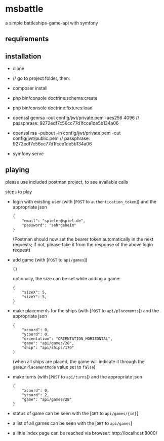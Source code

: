 # msbattle

a simple battleships-game-api with symfony

## requirements


## installation

* clone

* // go to project folder, then:
* composer install
* php bin/console doctrine:schema:create
* php bin/console doctrine:fixtures:load
* openssl genrsa -out config/jwt/private.pem -aes256 4096 // passphrase: 9272edf7c56cc77d1fcce1de5b134a06
* openssl rsa -pubout -in config/jwt/private.pem -out config/jwt/public.pem // passphrase: 9272edf7c56cc77d1fcce1de5b134a06
* symfony serve

## playing

please use included postman project, to see available calls

steps to play

* login with existing user (with [`POST` to `authentication_token`]) and the appropriate json

      {
          "email": "spieler@spiel.de",
          "password": "sehrgeheim"
      }
  (Postman should now set the bearer token automatically in the next requests; if not, please take it from the response of the above login request)


* add game (with [`POST` to `api/games`]) 

      {}

  optionally, the size can be set while adding a game:

      {  
          "sizeX": 5,
          "sizeY": 5,
      }

* make placements for the ships (with [`POST` to `api/placements`]) and the appropriate json

      {
          "xcoord": 0,
          "ycoord": 0,
          "orientation": "ORIENTATION_HORIZONTAL",
          "game": "api/games/28",
          "ship": "api/ships/170"
      }
  (when all ships are placed, the game will indicate it through the `gameInPlacementMode` value set to `false`)

* make turns (with [`POST` to `api/turns`]) and the appropriate json

      {
          "xcoord": 0,
          "ycoord": 2,
          "game": "api/games/28"    
      }

* status of game can be seen with the [`GET` to `api/games/{id}`]

* a list of all games can be seen with the [`GET` to `api/games`]

* a little index page can be reached via browser: http://localhost:8000/